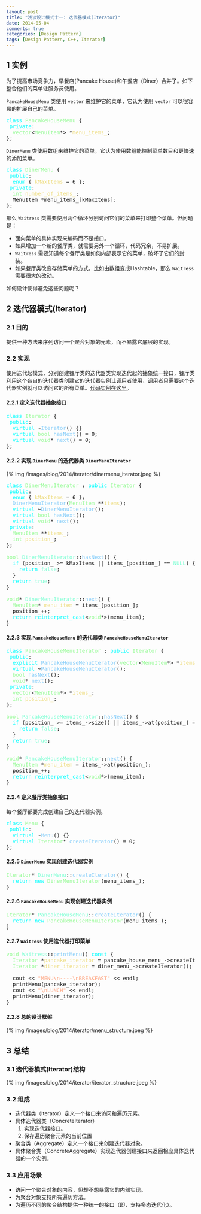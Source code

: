 ```yaml
---
layout: post
title: "浅谈设计模式十一: 迭代器模式(Iterator)"
date: 2014-05-04
comments: true
categories: [Design Pattern]
tags: [Design Pattern, C++, Iterator]
---
```


<div id="outline-container-sec-1" class="outline-2">
<h2 id="sec-1"><span class="section-number-2">1</span> 实例</h2>
<div class="outline-text-2" id="text-1">
<p>
为了提高市场竞争力，早餐店(Pancake House)和午餐店（Diner）合并了。如下整合他们的菜单让服务员使用。
</p>

<p>
<code>PancakeHouseMenu</code> 类使用 <code>vector</code> 来维护它的菜单，它认为使用 <code>vector</code>
可以很容易的扩展自己的菜单。
</p>
<div class="org-src-container">

<pre class="src src-c++"><span style="color: #00ffff;">class</span> <span style="color: #98fb98;">PancakeHouseMenu</span> {
 <span style="color: #00ffff;">private</span>:
  <span style="color: #98fb98;">vector</span>&lt;<span style="color: #98fb98;">MenuItem</span>*&gt; *<span style="color: #eedd82;">menu_items_</span>;
};
</pre>
</div>

<p>
<code>DinerMenu</code> 类使用数组来维护它的菜单，它认为使用数组能控制菜单数目和更快速的添加菜单。
</p>
<div class="org-src-container">

<pre class="src src-c++"><span style="color: #00ffff;">class</span> <span style="color: #98fb98;">DinerMenu</span> {
 <span style="color: #00ffff;">public</span>:
  <span style="color: #00ffff;">enum</span> { <span style="color: #eedd82;">kMaxItems</span> = 6 };
 <span style="color: #00ffff;">private</span>:
  <span style="color: #98fb98;">int</span> <span style="color: #eedd82;">number_of_items_</span>;
  MenuItem *menu_items_[kMaxItems];
};
</pre>
</div>

<p>
那么 <code>Waitress</code> 类需要使用两个循环分别访问它们的菜单来打印整个菜单。但问题是：
</p>
<ul class="org-ul">
<li>面向菜单的具体实现来编码而不是接口。
</li>
<li>如果增加一个新的餐厅类，就需要另外一个循环，代码冗余，不易扩展。
</li>
<li><code>Waitress</code> 需要知道每个餐厅类是如何内部表示它的菜单，破坏了它们的封装。
</li>
<li>如果餐厅类改变存储菜单的方式，比如由数组变成Hashtable，那么
  <code>Waitress</code> 需要很大的改动。
</li>
</ul>

<p>
如何设计使得避免这些问题呢？
</p>

<!-- more -->
</div>
</div>
<div id="outline-container-sec-2" class="outline-2">
<h2 id="sec-2"><span class="section-number-2">2</span> 迭代器模式(Iterator)</h2>
<div class="outline-text-2" id="text-2">
</div><div id="outline-container-sec-2-1" class="outline-3">
<h3 id="sec-2-1"><span class="section-number-3">2.1</span> 目的</h3>
<div class="outline-text-3" id="text-2-1">
<p>
提供一种方法来序列访问一个聚合对象的元素，而不暴露它底层的实现。
</p>
</div>
</div>

<div id="outline-container-sec-2-2" class="outline-3">
<h3 id="sec-2-2"><span class="section-number-3">2.2</span> 实现</h3>
<div class="outline-text-3" id="text-2-2">
<p>
使用迭代起模式，分别创建餐厅类的迭代器类实现迭代起的抽象统一接口，餐厅类利用这个各自的迭代器类创建它的迭代器实例让调用者使用，调用者只需要这个迭代器实例就可以访问它的所有菜单。<a href="https://github.com/shishougang/DesignPattern-CPP/tree/master/src/iterator">代码实例在这里</a>。
</p>
</div>
<div id="outline-container-sec-2-2-1" class="outline-4">
<h4 id="sec-2-2-1"><span class="section-number-4">2.2.1</span> 定义迭代器抽象接口</h4>
<div class="outline-text-4" id="text-2-2-1">
<div class="org-src-container">

<pre class="src src-c++"><span style="color: #00ffff;">class</span> <span style="color: #98fb98;">Iterator</span> {
 <span style="color: #00ffff;">public</span>:
  <span style="color: #00ffff;">virtual</span> ~<span style="color: #87cefa;">Iterator</span>() {}
  <span style="color: #00ffff;">virtual</span> <span style="color: #98fb98;">bool</span> <span style="color: #87cefa;">hasNext</span>() = 0;
  <span style="color: #00ffff;">virtual</span> <span style="color: #98fb98;">void</span>* <span style="color: #87cefa;">next</span>() = 0;
};
</pre>
</div>
</div>
</div>

<div id="outline-container-sec-2-2-2" class="outline-4">
<h4 id="sec-2-2-2"><span class="section-number-4">2.2.2</span> 实现 <code>DinerMenu</code> 的迭代器类 <code>DinerMenuIterator</code></h4>
<div class="outline-text-4" id="text-2-2-2">
{% img /images/blog/2014/iterator/dinermenu_iterator.jpeg %}
<div class="org-src-container">

<pre class="src src-c++"><span style="color: #00ffff;">class</span> <span style="color: #98fb98;">DinerMenuIterator</span> : <span style="color: #00ffff;">public</span> <span style="color: #98fb98;">Iterator</span> {
 <span style="color: #00ffff;">public</span>:
  <span style="color: #00ffff;">enum</span> { <span style="color: #eedd82;">kMaxItems</span> = 6 };
  <span style="color: #87cefa;">DinerMenuIterator</span>(<span style="color: #98fb98;">MenuItem</span> **<span style="color: #eedd82;">items</span>);
  <span style="color: #00ffff;">virtual</span> ~<span style="color: #87cefa;">DinerMenuIterator</span>();
  <span style="color: #00ffff;">virtual</span> <span style="color: #98fb98;">bool</span> <span style="color: #87cefa;">hasNext</span>();
  <span style="color: #00ffff;">virtual</span> <span style="color: #98fb98;">void</span>* <span style="color: #87cefa;">next</span>();
 <span style="color: #00ffff;">private</span>:
  <span style="color: #98fb98;">MenuItem</span> **<span style="color: #eedd82;">items_</span>;
  <span style="color: #98fb98;">int</span> <span style="color: #eedd82;">position_</span>;
};

<span style="color: #98fb98;">bool</span> <span style="color: #7fffd4;">DinerMenuIterator</span>::<span style="color: #87cefa;">hasNext</span>() {
  <span style="color: #00ffff;">if</span> (position_ &gt;= kMaxItems || items_[position_] == <span style="color: #7fffd4;">NULL</span>) {
    <span style="color: #00ffff;">return</span> <span style="color: #7fffd4;">false</span>;
  }
  <span style="color: #00ffff;">return</span> <span style="color: #7fffd4;">true</span>;
}

<span style="color: #98fb98;">void</span>* <span style="color: #7fffd4;">DinerMenuIterator</span>::<span style="color: #87cefa;">next</span>() {
  <span style="color: #98fb98;">MenuItem</span>* <span style="color: #eedd82;">menu_item</span> = items_[position_];
  position_++;
  <span style="color: #00ffff;">return</span> <span style="color: #00ffff;">reinterpret_cast</span>&lt;<span style="color: #98fb98;">void</span>*&gt;(menu_item);
}
</pre>
</div>
</div>
</div>

<div id="outline-container-sec-2-2-3" class="outline-4">
<h4 id="sec-2-2-3"><span class="section-number-4">2.2.3</span> 实现 <code>PancakeHouseMenu</code> 的迭代器类 <code>PancakeHouseMenuIterator</code></h4>
<div class="outline-text-4" id="text-2-2-3">
<div class="org-src-container">

<pre class="src src-c++"><span style="color: #00ffff;">class</span> <span style="color: #98fb98;">PancakeHouseMenuIterator</span> : <span style="color: #00ffff;">public</span> <span style="color: #98fb98;">Iterator</span> {
 <span style="color: #00ffff;">public</span>:
  <span style="color: #00ffff;">explicit</span> <span style="color: #87cefa;">PancakeHouseMenuIterator</span>(<span style="color: #98fb98;">vector</span>&lt;<span style="color: #98fb98;">MenuItem</span>*&gt; *<span style="color: #eedd82;">items</span>);
  <span style="color: #00ffff;">virtual</span> ~<span style="color: #87cefa;">PancakeHouseMenuIterator</span>();
  <span style="color: #98fb98;">bool</span> <span style="color: #87cefa;">hasNext</span>();
  <span style="color: #98fb98;">void</span>* <span style="color: #87cefa;">next</span>();
 <span style="color: #00ffff;">private</span>:
  <span style="color: #98fb98;">vector</span>&lt;<span style="color: #98fb98;">MenuItem</span>*&gt; *<span style="color: #eedd82;">items_</span>;
  <span style="color: #98fb98;">int</span> <span style="color: #eedd82;">position_</span>;
};

<span style="color: #98fb98;">bool</span> <span style="color: #7fffd4;">PancakeHouseMenuIterator</span>::<span style="color: #87cefa;">hasNext</span>() {
  <span style="color: #00ffff;">if</span> (position_ &gt;= items_-&gt;size() || items_-&gt;at(position_) == <span style="color: #7fffd4;">NULL</span>) {
    <span style="color: #00ffff;">return</span> <span style="color: #7fffd4;">false</span>;
  }
  <span style="color: #00ffff;">return</span> <span style="color: #7fffd4;">true</span>;
}

<span style="color: #98fb98;">void</span>* <span style="color: #7fffd4;">PancakeHouseMenuIterator</span>::<span style="color: #87cefa;">next</span>() {
  <span style="color: #98fb98;">MenuItem</span> *<span style="color: #eedd82;">menu_item</span> = items_-&gt;at(position_);
  position_++;
  <span style="color: #00ffff;">return</span> <span style="color: #00ffff;">reinterpret_cast</span>&lt;<span style="color: #98fb98;">void</span>*&gt;(menu_item);
}
</pre>
</div>
</div>
</div>

<div id="outline-container-sec-2-2-4" class="outline-4">
<h4 id="sec-2-2-4"><span class="section-number-4">2.2.4</span> 定义餐厅类抽象接口</h4>
<div class="outline-text-4" id="text-2-2-4">
<p>
每个餐厅都要完成创建自己的迭代器实例。
</p>
<div class="org-src-container">

<pre class="src src-c++"><span style="color: #00ffff;">class</span> <span style="color: #98fb98;">Menu</span> {
 <span style="color: #00ffff;">public</span>:
  <span style="color: #00ffff;">virtual</span> ~<span style="color: #87cefa;">Menu</span>() {}
  <span style="color: #00ffff;">virtual</span> <span style="color: #98fb98;">Iterator</span>* <span style="color: #87cefa;">createIterator</span>() = 0;
};
</pre>
</div>
</div>
</div>

<div id="outline-container-sec-2-2-5" class="outline-4">
<h4 id="sec-2-2-5"><span class="section-number-4">2.2.5</span> <code>DinerMenu</code> 实现创建迭代器实例</h4>
<div class="outline-text-4" id="text-2-2-5">
<div class="org-src-container">

<pre class="src src-c++"><span style="color: #98fb98;">Iterator</span>* <span style="color: #7fffd4;">DinerMenu</span>::<span style="color: #87cefa;">createIterator</span>() {
  <span style="color: #00ffff;">return</span> <span style="color: #00ffff;">new</span> <span style="color: #98fb98;">DinerMenuIterator</span>(menu_items_);
}
</pre>
</div>
</div>
</div>

<div id="outline-container-sec-2-2-6" class="outline-4">
<h4 id="sec-2-2-6"><span class="section-number-4">2.2.6</span> <code>PancakeHouseMenu</code> 实现创建迭代器实例</h4>
<div class="outline-text-4" id="text-2-2-6">
<div class="org-src-container">

<pre class="src src-c++"><span style="color: #98fb98;">Iterator</span>* <span style="color: #7fffd4;">PancakeHouseMenu</span>::<span style="color: #87cefa;">createIterator</span>() {
  <span style="color: #00ffff;">return</span> <span style="color: #00ffff;">new</span> <span style="color: #98fb98;">PancakeHouseMenuIterator</span>(menu_items_);
}
</pre>
</div>
</div>
</div>

<div id="outline-container-sec-2-2-7" class="outline-4">
<h4 id="sec-2-2-7"><span class="section-number-4">2.2.7</span> <code>Waitress</code> 使用迭代器打印菜单</h4>
<div class="outline-text-4" id="text-2-2-7">
<div class="org-src-container">

<pre class="src src-c++"><span style="color: #98fb98;">void</span> <span style="color: #7fffd4;">Waitress</span>::<span style="color: #87cefa;">printMenu</span>() <span style="color: #00ffff;">const</span> {
  <span style="color: #98fb98;">Iterator</span> *<span style="color: #eedd82;">pancake_iterator</span> = pancake_house_menu_-&gt;createIterator();
  <span style="color: #98fb98;">Iterator</span> *<span style="color: #eedd82;">diner_iterator</span> = diner_menu_-&gt;createIterator();

  cout &lt;&lt; <span style="color: #ffa07a;">"MENU\n----\nBREAKFAST"</span> &lt;&lt; endl;
  printMenu(pancake_iterator);
  cout &lt;&lt; <span style="color: #ffa07a;">"\nLUNCH"</span> &lt;&lt; endl;
  printMenu(diner_iterator);
}
</pre>
</div>
</div>
</div>

<div id="outline-container-sec-2-2-8" class="outline-4">
<h4 id="sec-2-2-8"><span class="section-number-4">2.2.8</span> 总的设计框架</h4>
<div class="outline-text-4" id="text-2-2-8">
{% img /images/blog/2014/iterator/menu_structure.jpeg %}
</div>
</div>
</div>
</div>

<div id="outline-container-sec-3" class="outline-2">
<h2 id="sec-3"><span class="section-number-2">3</span> 总结</h2>
<div class="outline-text-2" id="text-3">
</div><div id="outline-container-sec-3-1" class="outline-3">
<h3 id="sec-3-1"><span class="section-number-3">3.1</span> 迭代器模式(Iterator)结构</h3>
<div class="outline-text-3" id="text-3-1">
{% img /images/blog/2014/iterator/iterator_structure.jpeg %}
</div>
</div>

<div id="outline-container-sec-3-2" class="outline-3">
<h3 id="sec-3-2"><span class="section-number-3">3.2</span> 组成</h3>
<div class="outline-text-3" id="text-3-2">
<ul class="org-ul">
<li>迭代器类（Iterator）定义一个接口来访问和遍历元素。
</li>
<li>具体迭代器类（ConcreteIterator）
<ol class="org-ol">
<li>实现迭代器接口。
</li>
<li>保存遍历聚合元素的当前位置
</li>
</ol>
</li>
<li>聚合类（Aggregate）定义一个接口来创建迭代器对象。
</li>
<li>具体聚合类（ConcreteAggregate）实现迭代器创建接口来返回相应具体迭代器的一个实例。
</li>
</ul>
</div>
</div>
<div id="outline-container-sec-3-3" class="outline-3">
<h3 id="sec-3-3"><span class="section-number-3">3.3</span> 应用场景</h3>
<div class="outline-text-3" id="text-3-3">
<ul class="org-ul">
<li>访问一个聚合对象的内容，但却不想暴露它的内部实现。
</li>
<li>为聚合对象支持所有遍历方法。
</li>
<li>为遍历不同的聚合结构提供一种统一的接口（即，支持多态迭代化）。
</li>
</ul>
</div>
</div>
</div>
